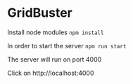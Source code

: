 # GridBuster

Install node modules
`npm install` 

In order to start the server 
`npm run start` 

The server will run on port 4000

Click on http://localhost:4000
